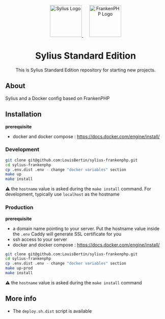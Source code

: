 <p align="center">
    <a href="https://sylius.com" target="_blank">
        <picture>
          <source media="(prefers-color-scheme: dark)" srcset="https://media.sylius.com/sylius-logo-800-dark.png">
          <source media="(prefers-color-scheme: light)" srcset="https://media.sylius.com/sylius-logo-800.png">
          <img alt="Sylius Logo" src="https://media.sylius.com/sylius-logo-800.png" height="100">
        </picture>
    </a>
    &nbsp;&nbsp;&nbsp;&nbsp;
    <a href="https://frankenphp.dev/">
        <img alt="FrankenPHP Logo" src="https://frankenphp.dev/img/dab.svg" height="100">
    </a>
</p>

<h1 align="center">Sylius Standard Edition</h1>

<p align="center">This is Sylius Standard Edition repository for starting new projects.</p>

## About
Sylius and a Docker config based on FrankenPHP

## Installation

**prerequisite**

- docker and docker compose : https://docs.docker.com/engine/install/

### Development
```bash
git clone git@github.com:LouisBertin/sylius-frankenphp.git
cd sylius-frankenphp
cp .env.dist .env - change "docker variables" section
make up
make install
```

⚠️ the `hostname` value is asked during the `make install` command. For development, typically use `localhost` as the hostname

### Production

**prerequisite**

- a domain name pointing to your server. Put the hostname value inside the `.env` Caddy will generate SSL certificate for you
- ssh access to your server
- docker and docker compose : https://docs.docker.com/engine/install/

```bash
git clone git@github.com:LouisBertin/sylius-frankenphp.git
cd sylius-frankenphp
cp .env.dist .env - change "docker variables" section
make up-prod
make install
```

⚠️ the `hostname` value is asked during the `make install` command

## More info

- The `deploy.sh.dist` script is available
